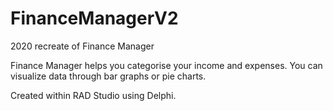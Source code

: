 # FinanceManagerV2
2020 recreate of Finance Manager


Finance Manager helps you categorise your income and expenses.
You can visualize data through bar graphs or pie charts.

Created within RAD Studio using Delphi.
